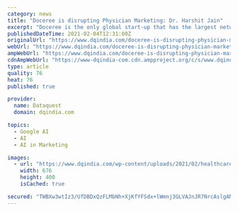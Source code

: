 ```yaml
---
category: news
title: "Doceree is disrupting Physician Marketing: Dr. Harshit Jain"
excerpt: "Doceree is the only global start-up that has the largest network of physician-only platforms. Doceree, having offices in the US and India."
publishedDateTime: 2021-02-04T12:31:00Z
originalUrl: "https://www.dqindia.com/doceree-is-disrupting-physician-marketing-sector-dr-harshit-jain/"
webUrl: "https://www.dqindia.com/doceree-is-disrupting-physician-marketing-sector-dr-harshit-jain/"
ampWebUrl: "https://www.dqindia.com/doceree-is-disrupting-physician-marketing-sector-dr-harshit-jain/amp/"
cdnAmpWebUrl: "https://www-dqindia-com.cdn.ampproject.org/c/s/www.dqindia.com/doceree-is-disrupting-physician-marketing-sector-dr-harshit-jain/amp/"
type: article
quality: 76
heat: 76
published: true

provider:
  name: Dataquest
  domain: dqindia.com

topics:
  - Google AI
  - AI
  - AI in Marketing

images:
  - url: "https://www.dqindia.com/wp-content/uploads/2021/02/healthcare-marketing-social-media.png"
    width: 676
    height: 400
    isCached: true

secured: "TWBXw3wtIz3/UfDBDxQzFLMbNh+XjKfYFSdx+lWmnj3GLVAJnJR7NrcAslgANxH22lH+6Z2ZUKOVBC8nfgvv/CujdHy7VsNbBp2CWJFazsOMcE8D/ggsAaUqLarTHOQ/rMADuwwA6wTWE7VlT7NI/KEvsERRqoOmXptQNDIwQ9mNL8uaPMncqUYq/8vuTa+U6V6xLQ1mQxOW8aasL1RZTJTBMWSOfLZKlS+vpl5EiDFiGwTVjBlPOHDeGH4xnhdkj3bfliJnk2hcl6yZRtz/AV3IVZYhpNBCHz+8wyFpDpH0XkPP8LXc+VK8plybZdSOOL9WYMjS77UJ2FC6+IwzsHlBH5r6+NTFgPqxfz71jO8=;QWWnX6Tq7K3izZHsP0+sLw=="
---
```


